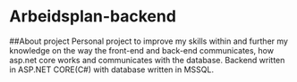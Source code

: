 # Arbeidsplan-backend

##About project
Personal project to improve my skills within and further my knowledge on the way the front-end and back-end communicates, how asp.net core works and communicates with the database. Backend written in ASP.NET CORE(C#) with database written in MSSQL.
